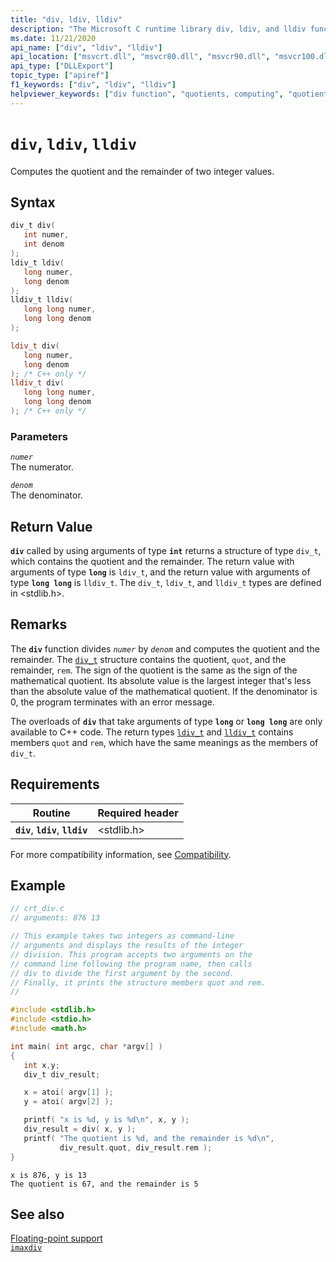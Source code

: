 ```yaml
---
title: "div, ldiv, lldiv"
description: "The Microsoft C runtime library div, ldiv, and lldiv functions compute the quotient and the remainder of two integer values."
ms.date: 11/21/2020
api_name: ["div", "ldiv", "lldiv"]
api_location: ["msvcrt.dll", "msvcr80.dll", "msvcr90.dll", "msvcr100.dll", "msvcr100_clr0400.dll", "msvcr110.dll", "msvcr110_clr0400.dll", "msvcr120.dll", "msvcr120_clr0400.dll", "ucrtbase.dll", "api-ms-win-crt-utility-l1-1-0.dll"]
api_type: ["DLLExport"]
topic_type: ["apiref"]
f1_keywords: ["div", "ldiv", "lldiv"]
helpviewer_keywords: ["div function", "quotients, computing", "quotients", "dividing integers", "remainder computing"]
---
```

# `div`, `ldiv`, `lldiv`

Computes the quotient and the remainder of two integer values.

## Syntax

```C
div_t div(
   int numer,
   int denom
);
ldiv_t ldiv(
   long numer,
   long denom
);
lldiv_t lldiv(
   long long numer,
   long long denom
);
```

```cpp
ldiv_t div(
   long numer,
   long denom
); /* C++ only */
lldiv_t div(
   long long numer,
   long long denom
); /* C++ only */
```

### Parameters

*`numer`*\
The numerator.

*`denom`*\
The denominator.

## Return Value

**`div`** called by using arguments of type **`int`** returns a structure of type `div_t`, which contains the quotient and the remainder. The return value with arguments of type **`long`** is `ldiv_t`, and the return value with arguments of type **`long long`** is `lldiv_t`. The `div_t`, `ldiv_t`, and `lldiv_t` types are defined in \<stdlib.h>.

## Remarks

The **`div`** function divides *`numer`* by *`denom`* and computes the quotient and the remainder. The [`div_t`](../../c-runtime-library/standard-types.md) structure contains the quotient, `quot`, and the remainder, `rem`. The sign of the quotient is the same as the sign of the mathematical quotient. Its absolute value is the largest integer that's less than the absolute value of the mathematical quotient. If the denominator is 0, the program terminates with an error message.

The overloads of **`div`** that take arguments of type **`long`** or **`long long`** are only available to C++ code. The return types [`ldiv_t`](../../c-runtime-library/standard-types.md) and [`lldiv_t`](../../c-runtime-library/standard-types.md) contains members `quot` and `rem`, which have the same meanings as the members of `div_t`.

## Requirements

| Routine | Required header |
|--|--|
| **`div`**, **`ldiv`**, **`lldiv`** | \<stdlib.h> |

For more compatibility information, see [Compatibility](../../c-runtime-library/compatibility.md).

## Example

```C
// crt_div.c
// arguments: 876 13

// This example takes two integers as command-line
// arguments and displays the results of the integer
// division. This program accepts two arguments on the
// command line following the program name, then calls
// div to divide the first argument by the second.
// Finally, it prints the structure members quot and rem.
//

#include <stdlib.h>
#include <stdio.h>
#include <math.h>

int main( int argc, char *argv[] )
{
   int x,y;
   div_t div_result;

   x = atoi( argv[1] );
   y = atoi( argv[2] );

   printf( "x is %d, y is %d\n", x, y );
   div_result = div( x, y );
   printf( "The quotient is %d, and the remainder is %d\n",
           div_result.quot, div_result.rem );
}
```

```Output
x is 876, y is 13
The quotient is 67, and the remainder is 5
```

## See also

[Floating-point support](../../c-runtime-library/floating-point-support.md)\
[`imaxdiv`](imaxdiv.md)

